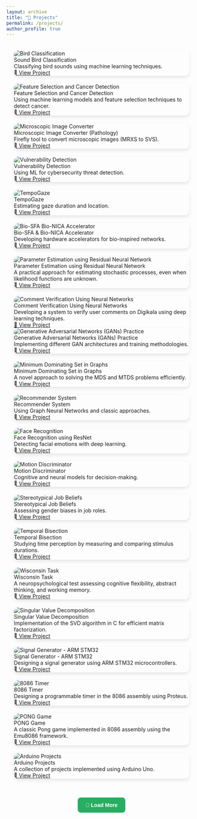 ```yaml
---
layout: archive
title: "🚀 Projects"
permalink: /projects/
author_profile: true
---
```


<style>
  .projects-container {
    display: grid;
    grid-template-columns: repeat(auto-fit, minmax(300px, 1fr));
    gap: 20px;
    padding: 20px;
  }
  
  .project-card {
    position: relative;
    overflow: hidden;
    border-radius: 12px;
    box-shadow: 0px 4px 10px rgba(0, 0, 0, 0.1);
    transition: transform 0.3s ease-in-out, box-shadow 0.3s ease-in-out;
  }
  
  .project-card:hover {
    transform: scale(1.05);
    box-shadow: 0px 8px 16px rgba(0, 0, 0, 0.2);
  }

  .project-card.hidden {
    display: none; /* Hide extra projects initially */
  }

  .load-more-btn {
    display: block;
    margin: 30px auto;
    padding: 12px 20px;
    font-size: 1em;
    font-weight: bold;
    color: white;
    background-color: #27ae60;
    border: none;
    border-radius: 8px;
    cursor: pointer;
    transition: background 0.3s ease-in-out;
  }

  .load-more-btn:hover {
    background-color: #219150;
  }
</style>

<div class="projects-container" id="projectsContainer">
  <!-- FIRST 9 PROJECTS (VISIBLE INITIALLY) -->

  <div class="project-card">
    <img src="/images/birds.jpeg" alt="Bird Classification" class="project-image">
    <div class="project-content">
      <div class="project-title">Sound Bird Classification</div>
      <div class="project-description">Classifying bird sounds using machine learning techniques.</div>
      <a href="https://github.com/EbrahimiAmirHosein/Bird-Clasif-Sysc5405" class="project-link">🔗 View Project</a>
    </div>
  </div>
  <div class="project-card">
    <img src="/images/cancer.png" alt="Feature Selection and Cancer Detection" class="project-image">
    <div class="project-content">
      <div class="project-title">Feature Selection and Cancer Detection</div>
      <div class="project-description">Using machine learning models and feature selection techniques to detect cancer.</div>
      <a href="https://github.com/EbrahimiAmirHosein/Feature-Selection-and-Cancer-Detection/tree/main" class="project-link">🔗 View Project</a>
    </div>
  </div>
  <div class="project-card">
    <img src="/images/converter.png" alt="Microscopic Image Converter" class="project-image">
    <div class="project-content">
      <div class="project-title">Microscopic Image Converter (Pathology)</div>
      <div class="project-description">Firefly tool to convert microscopic images (MRXS to SVS).</div>
      <a href="https://github.com/EbrahimiAmirHosein/MRXS_to_SVS" class="project-link">🔗 View Project</a>
    </div>
  </div>
    <div class="project-card">
    <img src="/images/vuln.png" alt="Vulnerability Detection" class="project-image">
    <div class="project-content">
      <div class="project-title">Vulnerability Detection</div>
      <div class="project-description">Using ML for cybersecurity threat detection.</div>
      <a href="https://github.com/EbrahimiAmirHosein/Vulnerability-Detection" class="project-link">🔗 View Project</a>
    </div>
  </div>
    <div class="project-card">
    <img src="/images/gaze.png" alt="TempoGaze" class="project-image">
    <div class="project-content">
      <div class="project-title">TempoGaze</div>
      <div class="project-description">Estimating gaze duration and location.</div>
      <a href="https://github.com/EbrahimiAmirHosein/TempoGaze" class="project-link">🔗 View Project</a>
    </div>
  </div>
    <div class="project-card">
    <img src="/images/accelerator.png" alt="Bio-SFA Bio-NICA Accelerator" class="project-image">
    <div class="project-content">
      <div class="project-title">Bio-SFA & Bio-NICA Accelerator</div>
      <div class="project-description">Developing hardware accelerators for bio-inspired networks.</div>
      <a href="https://github.com/EbrahimiAmirHosein/Bio-SFA-bio-NICA-accelerator" class="project-link">🔗 View Project</a>
    </div>
  </div>
  <!-- REMAINING PROJECTS (HIDDEN INITIALLY) -->
  <div class="project-card">
    <img src="/images/ResNet.png" alt="Parameter Estimation using Residual Neural Network" class="project-image">
    <div class="project-content">
      <div class="project-title">Parameter Estimation using Residual Neural Network</div>
      <div class="project-description">A practical approach for estimating stochastic processes, even when likelihood functions are unknown.</div>
      <a href="https://github.com/EbrahimiAmirHosein/Parameter-estimation-using-residual-neural-network" class="project-link">🔗 View Project</a>
    </div>
  </div>
  <div class="project-card">
    <img src="/images/nn.png" alt="Comment Verification Using Neural Networks" class="project-image">
    <div class="project-content">
      <div class="project-title">Comment Verification Using Neural Networks</div>
      <div class="project-description">Developing a system to verify user comments on Digikala using deep learning techniques.</div>
      <a href="https://github.com/EbrahimiAmirHosein/comment_verification" class="project-link">🔗 View Project</a>
    </div>
      <div class="project-card">
    <img src="/images/GAN.png" alt="Generative Adversarial Networks (GANs) Practice" class="project-image">
    <div class="project-content">
      <div class="project-title">Generative Adversarial Networks (GANs) Practice</div>
      <div class="project-description">Implementing different GAN architectures and training methodologies.</div>
      <a href="https://github.com/EbrahimiAmirHosein/GAN-practice" class="project-link">🔗 View Project</a>
    </div>
  </div>
  </div>
    <div class="project-card">
    <img src="/images/graphs.png" alt="Minimum Dominating Set in Graphs" class="project-image">
    <div class="project-content">
      <div class="project-title">Minimum Dominating Set in Graphs</div>
      <div class="project-description">A novel approach to solving the MDS and MTDS problems efficiently.</div>
      <a href="https://github.com/EbrahimiAmirHosein/Distributed-algorithms-for-minimum-dominating-set" class="project-link">🔗 View Project</a>
    </div>
  </div>
  <div class="project-card">
    <img src="/images/RS-GNN.png" alt="Recommender System" class="project-image">
    <div class="project-content">
      <div class="project-title">Recommender System</div>
      <div class="project-description">Using Graph Neural Networks and classic approaches.</div>
      <a href="https://github.com/EbrahimiAmirHosein/Recommender-System" class="project-link">🔗 View Project</a>
    </div>
  </div>
  <div class="project-card">
    <img src="/images/EmotionR.jpg" alt="Face Recognition" class="project-image">
    <div class="project-content">
      <div class="project-title">Face Recognition using ResNet</div>
      <div class="project-description">Detecting facial emotions with deep learning.</div>
      <a href="https://github.com/EbrahimiAmirHosein/Face-Recognition" class="project-link">🔗 View Project</a>
    </div>
  </div>
  <div class="project-card">
    <img src="/images/motion.png" alt="Motion Discriminator" class="project-image">
    <div class="project-content">
      <div class="project-title">Motion Discriminator</div>
      <div class="project-description">Cognitive and neural models for decision-making.</div>
      <a href="https://github.com/EbrahimiAmirHosein/Motion-discriminator" class="project-link">🔗 View Project</a>
    </div>
  </div>
  <div class="project-card">
    <img src="/images/job.png" alt="Stereotypical Job Beliefs" class="project-image">
    <div class="project-content">
      <div class="project-title">Stereotypical Job Beliefs</div>
      <div class="project-description">Assessing gender biases in job roles.</div>
      <a href="https://github.com/EbrahimiAmirHosein/Stereotypical-beliefs-about-jobs" class="project-link">🔗 View Project</a>
    </div>
  </div>
  <div class="project-card">
    <img src="/images/Temp.png" alt="Temporal Bisection" class="project-image">
    <div class="project-content">
      <div class="project-title">Temporal Bisection</div>
      <div class="project-description">Studying time perception by measuring and comparing stimulus durations.</div>
      <a href="https://github.com/EbrahimiAmirHosein/Temporal-Bisection" class="project-link">🔗 View Project</a>
    </div>
  </div>
  <div class="project-card">
    <img src="/images/winsc.png" alt="Wisconsin Task" class="project-image">
    <div class="project-content">
      <div class="project-title">Wisconsin Task</div>
      <div class="project-description">A neuropsychological test assessing cognitive flexibility, abstract thinking, and working memory.</div>
      <a href="https://github.com/EbrahimiAmirHosein/Wisconsin-Card-Sorting-Test" class="project-link">🔗 View Project</a>
    </div>
  </div>

  <div class="project-card">
    <img src="/images/svd.png" alt="Singular Value Decomposition" class="project-image">
    <div class="project-content">
      <div class="project-title">Singular Value Decomposition</div>
      <div class="project-description">Implementation of the SVD algorithm in C for efficient matrix factorization.</div>
      <a href="https://github.com/EbrahimiAmirHosein/Singular-value-decomposition" class="project-link">🔗 View Project</a>
    </div>
  </div>

  <div class="project-card">
    <img src="/images/sig.png" alt="Signal Generator - ARM STM32" class="project-image">
    <div class="project-content">
      <div class="project-title">Signal Generator - ARM STM32</div>
      <div class="project-description">Designing a signal generator using ARM STM32 microcontrollers.</div>
      <a href="https://github.com/EbrahimiAmirHosein/Signal-Generator-ARM-stm32" class="project-link">🔗 View Project</a>
    </div>
  </div>

  <div class="project-card">
    <img src="/images/timer.png" alt="8086 Timer" class="project-image">
    <div class="project-content">
      <div class="project-title">8086 Timer</div>
      <div class="project-description">Designing a programmable timer in the 8086 assembly using Proteus.</div>
      <a href="https://github.com/EbrahimiAmirHosein/8086-Timer-In-Proteus" class="project-link">🔗 View Project</a>
    </div>
  </div>

  <div class="project-card">
    <img src="/images/pong.png" alt="PONG Game" class="project-image">
    <div class="project-content">
      <div class="project-title">PONG Game</div>
      <div class="project-description">A classic Pong game implemented in 8086 assembly using the Emu8086 framework.</div>
      <a href="https://github.com/EbrahimiAmirHosein/PONG-Game-in-8086-assembly" class="project-link">🔗 View Project</a>
    </div>
  </div>
  <div class="project-card">
    <img src="/images/Ard.png" alt="Arduino Projects" class="project-image">
    <div class="project-content">
      <div class="project-title">Arduino Projects</div>
      <div class="project-description">A collection of projects implemented using Arduino Uno.</div>
      <a href="https://github.com/EbrahimiAmirHosein/arduino-exercise" class="project-link">🔗 View Project</a>
    </div>
  </div>
</div>

<!-- Load More Button -->
<button class="load-more-btn" id="loadMoreBtn">🔽 Load More</button>

<script>
  document.getElementById("loadMoreBtn").addEventListener("click", function () {
    let hiddenProjects = document.querySelectorAll(".project-card.hidden");

    hiddenProjects.forEach(project => project.classList.remove("hidden"));

    // Hide the button after all projects are shown
    this.style.display = "none";
  });
</script>
